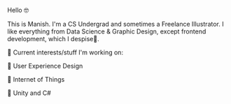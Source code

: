 Hello 🤓

This is Manish. I'm a CS Undergrad and sometimes a Freelance Illustrator. I like everything from Data Science & Graphic Design, except frontend development, which I despise🤢.

👾 Current interests/stuff I'm working on:

🔷 User Experience Design

🔷 Internet of Things

🔷 Unity and C#

